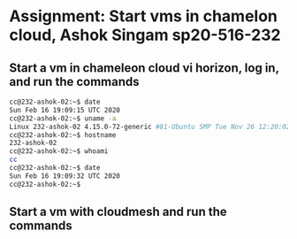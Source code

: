 # Assignment: Start vms in chamelon cloud,  Ashok Singam sp20-516-232

## Start a vm in chameleon cloud vi horizon, log in, and run the commands

```bash
cc@232-ashok-02:~$ date
Sun Feb 16 19:09:15 UTC 2020
cc@232-ashok-02:~$ uname -a
Linux 232-ashok-02 4.15.0-72-generic #81-Ubuntu SMP Tue Nov 26 12:20:02 UTC 2019 x86_64 x86_64 x86_64 GNU/Linux
cc@232-ashok-02:~$ hostname
232-ashok-02
cc@232-ashok-02:~$ whoami
cc
cc@232-ashok-02:~$ date
Sun Feb 16 19:09:32 UTC 2020
cc@232-ashok-02:~$ 
```

## Start a vm with cloudmesh and run the commands
